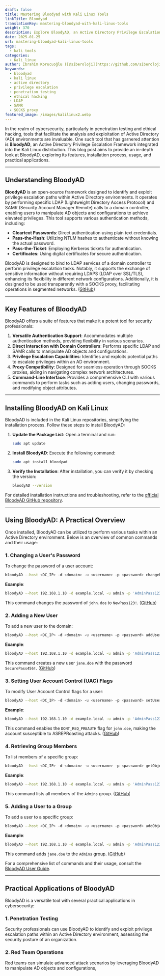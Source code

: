 ```yaml
---
draft: false
title: Mastering Bloodyad with Kali Linux Tools
linkTitle: Bloodyad
translationKey: mastering-bloodyad-with-kali-linux-tools
weight: 370
description: Explore BloodyAD, an Active Directory Privilege Escalation Framework integrated into Kali Linux, and learn how to use it for penetration testing and ethical hacking.
date: 2025-01-25
url: mastering-bloodyad-kali-linux-tools
tags:
  - kali tools
categories:
  - Kali linux
author: İbrahim Korucuoğlu ([@siberoloji](https://github.com/siberoloji))
keywords:
  - bloodyad
  - kali linux
  - active directory
  - privilege escalation
  - penetration testing
  - ethical hacking
  - LDAP
  - SAMR
  - SOCKS proxy
featured_image: /images/kalilinux2.webp
---
```

In the realm of cybersecurity, particularly in penetration testing and ethical hacking, tools that facilitate the analysis and exploitation of Active Directory (AD) environments are invaluable. One such tool that has garnered attention is **BloodyAD**, an Active Directory Privilege Escalation Framework integrated into the Kali Linux distribution. This blog post aims to provide an in-depth look at BloodyAD, exploring its features, installation process, usage, and practical applications.

---

## **Understanding BloodyAD**

**BloodyAD** is an open-source framework designed to identify and exploit privilege escalation paths within Active Directory environments. It operates by performing specific LDAP (Lightweight Directory Access Protocol) and SAMR (Security Account Manager Remote) calls to a domain controller, enabling users to manipulate AD objects and configurations to achieve elevated privileges. This tool supports various authentication methods, including:

- **Cleartext Passwords**: Direct authentication using plain text credentials.
- **Pass-the-Hash**: Utilizing NTLM hashes to authenticate without knowing the actual password.
- **Pass-the-Ticket**: Employing Kerberos tickets for authentication.
- **Certificates**: Using digital certificates for secure authentication.

BloodyAD is designed to bind to LDAP services of a domain controller to perform privilege escalation tasks. Notably, it supports the exchange of sensitive information without requiring LDAPS (LDAP over SSL/TLS), enhancing its flexibility in different network configurations. Additionally, it is designed to be used transparently with a SOCKS proxy, facilitating operations in segmented networks. ([GitHub](https://github.com/CravateRouge/bloodyAD?utm_source=chatgpt.com))

---

## **Key Features of BloodyAD**

BloodyAD offers a suite of features that make it a potent tool for security professionals:

1. **Versatile Authentication Support**: Accommodates multiple authentication methods, providing flexibility in various scenarios.
2. **Direct Interaction with Domain Controllers**: Performs specific LDAP and SAMR calls to manipulate AD objects and configurations.
3. **Privilege Escalation Capabilities**: Identifies and exploits potential paths to escalate privileges within an AD environment.
4. **Proxy Compatibility**: Designed for seamless operation through SOCKS proxies, aiding in navigating complex network architectures.
5. **Command-Line Interface**: Provides a comprehensive CLI with various commands to perform tasks such as adding users, changing passwords, and modifying object attributes.

---

## **Installing BloodyAD on Kali Linux**

BloodyAD is included in the Kali Linux repositories, simplifying the installation process. Follow these steps to install BloodyAD:

1. **Update the Package List**:
   Open a terminal and run:

   ```bash
   sudo apt update
   ```

2. **Install BloodyAD**:
   Execute the following command:

   ```bash
   sudo apt install bloodyad
   ```

3. **Verify the Installation**:
   After installation, you can verify it by checking the version:

   ```bash
   bloodyAD --version
   ```

For detailed installation instructions and troubleshooting, refer to the [official BloodyAD GitHub repository](https://github.com/CravateRouge/bloodyAD).

---

## **Using BloodyAD: A Practical Overview**

Once installed, BloodyAD can be utilized to perform various tasks within an Active Directory environment. Below is an overview of common commands and their usage:

### **1. Changing a User's Password**

To change the password of a user account:

```bash
bloodyAD --host <DC_IP> -d <domain> -u <username> -p <password> changePassword <target_user> '<new_password>'
```

**Example**:

```bash
bloodyAD --host 192.168.1.10 -d example.local -u admin -p 'AdminPass123' changePassword john.doe 'NewPass123!'
```

This command changes the password of `john.doe` to `NewPass123!`. ([GitHub](https://github.com/CravateRouge/bloodyAD/wiki/User-Guide?utm_source=chatgpt.com))

### **2. Adding a New User**

To add a new user to the domain:

```bash
bloodyAD --host <DC_IP> -d <domain> -u <username> -p <password> addUser <new_user> '<new_user_password>'
```

**Example**:

```bash
bloodyAD --host 192.168.1.10 -d example.local -u admin -p 'AdminPass123' addUser jane.doe 'SecurePass456!'
```

This command creates a new user `jane.doe` with the password `SecurePass456!`. ([GitHub](https://github.com/CravateRouge/bloodyAD/wiki/User-Guide?utm_source=chatgpt.com))

### **3. Setting User Account Control (UAC) Flags**

To modify User Account Control flags for a user:

```bash
bloodyAD --host <DC_IP> -d <domain> -u <username> -p <password> setUserAccountControl <target_user> <UAC_flag> <True/False>
```

**Example**:

```bash
bloodyAD --host 192.168.1.10 -d example.local -u admin -p 'AdminPass123' setUserAccountControl john.doe 0x400000 True
```

This command enables the `DONT_REQ_PREAUTH` flag for `john.doe`, making the account susceptible to ASREPRoasting attacks. ([GitHub](https://github.com/CravateRouge/bloodyAD/wiki/User-Guide?utm_source=chatgpt.com))

### **4. Retrieving Group Members**

To list members of a specific group:

```bash
bloodyAD --host <DC_IP> -d <domain> -u <username> -p <password> getObjectAttributes <group_dn> member
```

**Example**:

```bash
bloodyAD --host 192.168.1.10 -d example.local -u admin -p 'AdminPass123' getObjectAttributes 'CN=Admins,CN=Users,DC=example,DC=local' member
```

This command lists all members of the `Admins` group. ([GitHub](https://github.com/CravateRouge/bloodyAD/wiki/User-Guide?utm_source=chatgpt.com))

### **5. Adding a User to a Group**

To add a user to a specific group:

```bash
bloodyAD --host <DC_IP> -d <domain> -u <username> -p <password> addObjectToGroup <target_user> <target_group>
```

**Example**:

```bash
bloodyAD --host 192.168.1.10 -d example.local -u admin -p 'AdminPass123' addObjectToGroup jane.doe 'CN=Admins,CN=Users,DC=example,DC=local'
```

This command adds `jane.doe` to the `Admins` group. ([GitHub](https://github.com/CravateRouge/bloodyAD/wiki/User-Guide?utm_source=chatgpt.com))

For a comprehensive list of commands and their usage, consult the [BloodyAD User Guide](https://github.com/CravateRouge/bloodyAD/wiki/User-Guide).

---

## **Practical Applications of BloodyAD**

BloodyAD is a versatile tool with several practical applications in cybersecurity:

### **1. Penetration Testing**

Security professionals can use BloodyAD to identify and exploit privilege escalation paths within an Active Directory environment, assessing the security posture of an organization.

### **2. Red Team Operations**

Red teams can simulate advanced attack scenarios by leveraging BloodyAD to manipulate AD objects and configurations,
